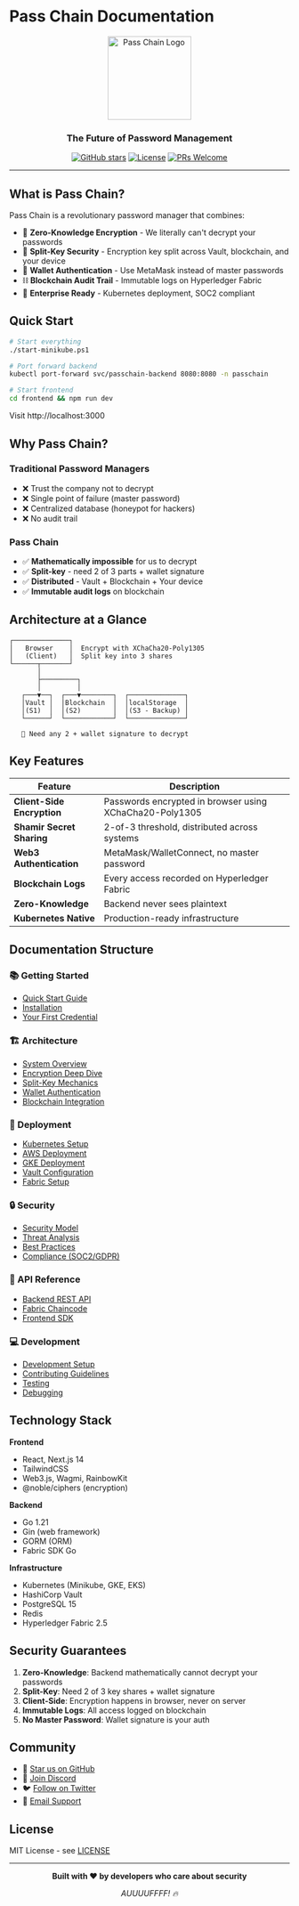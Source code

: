 # Pass Chain Documentation

<div align="center">
  <img src="https://via.placeholder.com/150/8B5CF6/FFFFFF?text=🔐" alt="Pass Chain Logo" width="150"/>
  
  <h3>The Future of Password Management</h3>
  
  <p>
    <a href="https://github.com/yourusername/pass-chain"><img src="https://img.shields.io/github/stars/yourusername/pass-chain?style=social" alt="GitHub stars"/></a>
    <a href="https://github.com/yourusername/pass-chain/blob/main/LICENSE"><img src="https://img.shields.io/badge/license-MIT-blue.svg" alt="License"/></a>
    <a href="https://github.com/yourusername/pass-chain"><img src="https://img.shields.io/badge/PRs-welcome-brightgreen.svg" alt="PRs Welcome"/></a>
  </p>
</div>

---

## What is Pass Chain?

Pass Chain is a revolutionary password manager that combines:

- 🔐 **Zero-Knowledge Encryption** - We literally can't decrypt your passwords
- 🔑 **Split-Key Security** - Encryption key split across Vault, blockchain, and your device
- 👛 **Wallet Authentication** - Use MetaMask instead of master passwords
- ⛓️ **Blockchain Audit Trail** - Immutable logs on Hyperledger Fabric
- 🚀 **Enterprise Ready** - Kubernetes deployment, SOC2 compliant

## Quick Start

```bash
# Start everything
./start-minikube.ps1

# Port forward backend
kubectl port-forward svc/passchain-backend 8080:8080 -n passchain

# Start frontend
cd frontend && npm run dev
```

Visit http://localhost:3000

## Why Pass Chain?

### Traditional Password Managers
- ❌ Trust the company not to decrypt
- ❌ Single point of failure (master password)
- ❌ Centralized database (honeypot for hackers)
- ❌ No audit trail

### Pass Chain
- ✅ **Mathematically impossible** for us to decrypt
- ✅ **Split-key** - need 2 of 3 parts + wallet signature
- ✅ **Distributed** - Vault + Blockchain + Your device
- ✅ **Immutable audit logs** on blockchain

## Architecture at a Glance

```
┌──────────────┐
│   Browser    │  Encrypt with XChaCha20-Poly1305
│   (Client)   │  Split key into 3 shares
└──────┬───────┘
       │
       ├─────────┐
       │         │
   ┌───▼──┐  ┌───▼────────┐  ┌──────────────┐
   │Vault │  │Blockchain  │  │localStorage  │
   │(S1)  │  │(S2)        │  │(S3 - Backup) │
   └──────┘  └────────────┘  └──────────────┘
   
   🔐 Need any 2 + wallet signature to decrypt
```

## Key Features

| Feature | Description |
|---------|-------------|
| **Client-Side Encryption** | Passwords encrypted in browser using XChaCha20-Poly1305 |
| **Shamir Secret Sharing** | 2-of-3 threshold, distributed across systems |
| **Web3 Authentication** | MetaMask/WalletConnect, no master password |
| **Blockchain Logs** | Every access recorded on Hyperledger Fabric |
| **Zero-Knowledge** | Backend never sees plaintext |
| **Kubernetes Native** | Production-ready infrastructure |

## Documentation Structure

### 📚 Getting Started
- [Quick Start Guide](getting-started/quickstart.md)
- [Installation](getting-started/installation.md)
- [Your First Credential](getting-started/first-credential.md)

### 🏗️ Architecture
- [System Overview](architecture/overview.md)
- [Encryption Deep Dive](architecture/encryption.md)
- [Split-Key Mechanics](architecture/split-key.md)
- [Wallet Authentication](architecture/wallet-auth.md)
- [Blockchain Integration](architecture/blockchain.md)

### 🚀 Deployment
- [Kubernetes Setup](deployment/kubernetes.md)
- [AWS Deployment](deployment/aws.md)
- [GKE Deployment](deployment/gke.md)
- [Vault Configuration](deployment/vault.md)
- [Fabric Setup](deployment/fabric.md)

### 🔒 Security
- [Security Model](security/model.md)
- [Threat Analysis](security/threats.md)
- [Best Practices](security/best-practices.md)
- [Compliance (SOC2/GDPR)](security/compliance.md)

### 📖 API Reference
- [Backend REST API](api/backend.md)
- [Fabric Chaincode](api/chaincode.md)
- [Frontend SDK](api/frontend.md)

### 💻 Development
- [Development Setup](development/setup.md)
- [Contributing Guidelines](development/contributing.md)
- [Testing](development/testing.md)
- [Debugging](development/debugging.md)

## Technology Stack

**Frontend**
- React, Next.js 14
- TailwindCSS
- Web3.js, Wagmi, RainbowKit
- @noble/ciphers (encryption)

**Backend**
- Go 1.21
- Gin (web framework)
- GORM (ORM)
- Fabric SDK Go

**Infrastructure**
- Kubernetes (Minikube, GKE, EKS)
- HashiCorp Vault
- PostgreSQL 15
- Redis
- Hyperledger Fabric 2.5

## Security Guarantees

1. **Zero-Knowledge**: Backend mathematically cannot decrypt your passwords
2. **Split-Key**: Need 2 of 3 key shares + wallet signature
3. **Client-Side**: Encryption happens in browser, never on server
4. **Immutable Logs**: All access logged on blockchain
5. **No Master Password**: Wallet signature is your auth

## Community

- 🌟 [Star us on GitHub](https://github.com/yourusername/pass-chain)
- 💬 [Join Discord](https://discord.gg/passchain)
- 🐦 [Follow on Twitter](https://twitter.com/passchain)
- 📧 [Email Support](mailto:support@passchain.io)

## License

MIT License - see [LICENSE](https://github.com/yourusername/pass-chain/blob/main/LICENSE)

---

<div align="center">
  <p><strong>Built with ❤️ by developers who care about security</strong></p>
  <p><i>AUUUUFFFF! 🔥</i></p>
</div>

